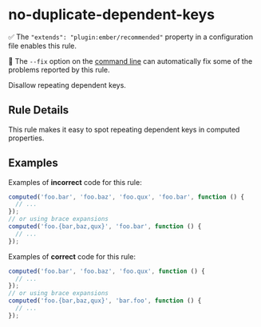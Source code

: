 # no-duplicate-dependent-keys

✅ The `"extends": "plugin:ember/recommended"` property in a configuration file enables this rule.

🔧 The `--fix` option on the [command line](https://eslint.org/docs/user-guide/command-line-interface#fixing-problems) can automatically fix some of the problems reported by this rule.

Disallow repeating dependent keys.

## Rule Details

This rule makes it easy to spot repeating dependent keys in computed properties.

## Examples

Examples of **incorrect** code for this rule:

```js
computed('foo.bar', 'foo.baz', 'foo.qux', 'foo.bar', function () {
  // ...
});
// or using brace expansions
computed('foo.{bar,baz,qux}', 'foo.bar', function () {
  // ...
});
```

Examples of **correct** code for this rule:

```js
computed('foo.bar', 'foo.baz', 'foo.qux', function () {
  // ...
});
// or using brace expansions
computed('foo.{bar,baz,qux}', 'bar.foo', function () {
  // ...
});
```
